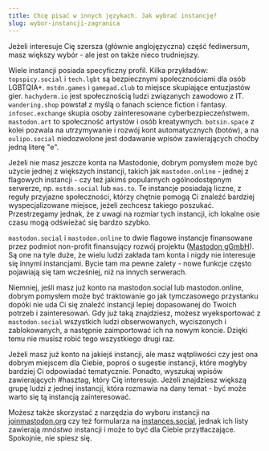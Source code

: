 ```yaml
---
title: Chcę pisać w innych językach. Jak wybrać instancję?
slug: wybor-instancji-zagranica
---
```


Jeżeli interesuje Cię szersza (głównie anglojęzyczna) część fediwersum, masz większy wybór - ale jest on także nieco trudniejszy.

Wiele instancji posiada specyficzny profil. Kilka przykładów: `topspicy.social` i `tech.lgbt` są bezpiecznymi społecznościami dla osób LGBTQIA+. `mstdn.games` i `gamepad.club` to miejsce skupiające entuzjastów gier. `hachyderm.io` jest społecznością ludzi związanych zawodowo z IT. `wandering.shop` powstał z myślą o fanach science fiction i fantasy. `infosec.exchange` skupia osoby zainteresowane cyberbezpieczeństwem. `mastodon.art` to społeczność artystów i osób kreatywnych. `botsin.space` z kolei pozwala na utrzymywanie i rozwój kont automatycznych (botów), a na `oulipo.social` niedozwolone jest dodawanie wpisów zawierających choćby jedną literę "e".

Jeżeli nie masz jeszcze konta na Mastodonie, dobrym pomysłem może być użycie jednej z większych instancji, takich jak `mastodon.online` - jednej z flagowych instancji - czy też jakimś popularnych ogólnodostępnym serwerze, np. `mstdn.social` lub `mas.to`. Te instancje posiadają liczne, z reguły przyjazne społeczności, którzy chętnie pomogą Ci znaleźć bardziej wyspecjalizowane miejsce, jeżeli zechcesz takiego poszukać. Przestrzegamy jednak, że z uwagi na rozmiar tych instancji, ich lokalne osie czasu mogą odświeżać się bardzo szybko.

`mastodon.social` i `mastodon.online` to dwie flagowe instancje finansowane przez podmiot non-profit finansujący rozwój projektu ([Mastodon gGmbH](https://joinmastodon.org/pl/about)). Są one na tyle duże, że wielu ludzi zakłada tam konta i nigdy nie interesuje się innymi instancjami. Bycie tam ma pewne zalety - nowe funkcje często pojawiają się tam wcześniej, niż na innych serwerach.

Niemniej, jeśli masz już konto na mastodon.social lub mastodon.online, dobrym pomysłem może być traktowanie go jak tymczasowego przystanku dopóki nie uda Ci się znaleźć instancji lepiej dopasowanej do Twoich potrzeb i zainteresowań. Gdy już taką znajdziesz, możesz wyeksportować z `mastodon.social` wszystkich ludzi obserwowanych, wyciszonych i zablokowanych, a następnie zaimportować ich na nowym koncie. Dzięki temu nie musisz robić tego wszystkiego drugi raz.

Jeżeli masz już konto na jakiejś instancji, ale masz wątpliwości czy jest ona dobrym miejscem dla Ciebie, poproś o sugestie instancji, które mogłyby bardziej Ci odpowiadać tematycznie. Ponadto, wyszukaj wpisów zawierających #hasztag, który Cię interesuje. Jeżeli znajdziesz większą grupę ludzi z jednej instancji, która rozmawia na dany temat - być może warto się tą instancją zainteresować.

Możesz także skorzystać z narzędzia do wyboru instancji na [joinmastodon.org](https://joinmastodon.org/communities) czy też formularza na [instances.social](https://instances.social/), jednak ich listy zawierają _mnóstwo_ instancji i może to być dla Ciebie przytłaczające. Spokojnie, nie spiesz się.
